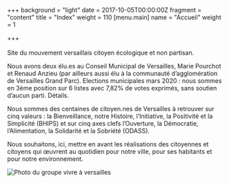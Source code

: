 +++
background = "light"
date = 2017-10-05T00:00:00Z
fragment = "content"
title = "Index"
weight = 110
[menu.main]
name = "Accueil"
weight = 1

+++
<br><br>
Site du mouvement versaillais citoyen écologique et non partisan.

Nous avons deux élu.es au Conseil Municipal de Versailles, Marie Pourchot et Renaud Anzieu (par ailleurs aussi élu à la communauté d’agglomération de Versailles Grand Parc).
Elections municipales mars 2020 : nous sommes en 3ème position sur 6 listes avec 7,82% de votes exprimés, sans soutien d’aucun parti. Détails.

Nous sommes des centaines de citoyen.nes de Versailles à retrouver sur cinq valeurs : la Bienveillance, notre Histoire, l’Initiative, la Positivité et la Simplicité (BHIPS) et sur cinq axes clefs l’Ouverture, la Démocratie, l’Alimentation, la Solidarité et la Sobriété (ODASS).

Nous souhaitons, ici, mettre en avant les réalisations des citoyennes et citoyens qui œuvrent au quotidien pour notre ville, pour ses habitants et pour notre environnement.

![Photo du groupe vivre à versailles](/images/photo_groupe.jpg)